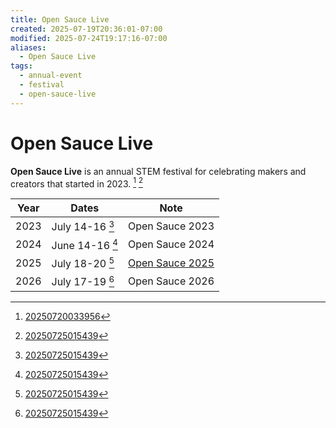 ```yaml
---
title: Open Sauce Live
created: 2025-07-19T20:36:01-07:00
modified: 2025-07-24T19:17:16-07:00
aliases:
  - Open Sauce Live
tags:
  - annual-event
  - festival
  - open-sauce-live
---
```


# Open Sauce Live

**Open Sauce Live** is an annual STEM festival for celebrating makers and creators that started in 2023. [^1] [^2]

| Year | Dates | Note |
|---|---|---|
| 2023 | July 14-16 [^2] | Open Sauce 2023 |
| 2024 | June 14-16 [^2] | Open Sauce 2024 |
| 2025 | July 18-20 [^2] | [Open Sauce 2025](open-sauce-live-2025.md) |
| 2026 | July 17-19 [^2] | Open Sauce 2026 |

[^1]: [20250720033956](../entries/20250720033956.md)
[^2]: [20250725015439](../entries/20250725015439.md)
